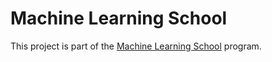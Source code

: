 # Machine Learning School

This project is part of the [Machine Learning School](https://www.ml.school) program.